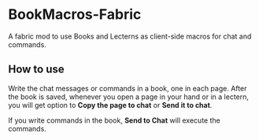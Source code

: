 # BookMacros-Fabric
A fabric mod to use Books and Lecterns as client-side macros for chat and commands.

## How to use
Write the chat messages or commands in a book, one in each page. After the book is saved, whenever you open a page in your hand or in a lectern, you will get option to **Copy the page to chat** or **Send it to chat**.

If you write commands in the book, **Send to Chat** will execute the commands.
